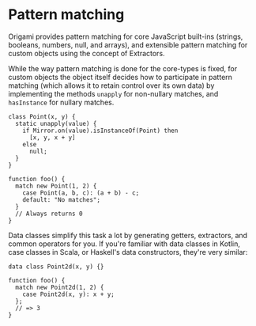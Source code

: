 # Pattern matching

Origami provides pattern matching for core JavaScript built-ins (strings, booleans, numbers, null, and arrays), and extensible pattern matching for custom objects using the concept of Extractors.

While the way pattern matching is done for the core-types is fixed, for custom objects the object itself decides how to participate in pattern matching (which allows it to retain control over its own data) by implementing the methods `unapply` for non-nullary matches, and `hasInstance` for nullary matches.

```
class Point(x, y) {
  static unapply(value) {
    if Mirror.on(value).isInstanceOf(Point) then
      [x, y, x + y]
    else
      null;
  }
}

function foo() {
  match new Point(1, 2) {
    case Point(a, b, c): (a + b) - c;
    default: "No matches";
  }
  // Always returns 0
}
```

Data classes simplify this task a lot by generating getters, extractors, and common operators for you. If you're familiar with data classes in Kotlin, case classes in Scala, or Haskell's data constructors, they're very similar:

```
data class Point2d(x, y) {}

function foo() {
  match new Point2d(1, 2) {
    case Point2d(x, y): x + y;
  };
  // => 3
}
```
